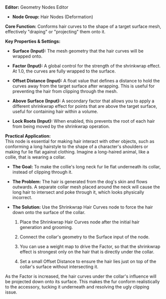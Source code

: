 **Editor:** Geometry Nodes Editor

- **Node Group:** Hair Nodes (Deformation)
    

**Core Function:** Conforms hair curves to the shape of a target surface mesh, effectively "draping" or "projecting" them onto it.

**Key Properties & Settings:**

- **Surface (Input):** The mesh geometry that the hair curves will be wrapped onto.
    
- **Factor (Input):** A global control for the strength of the shrinkwrap effect. At 1.0, the curves are fully wrapped to the surface.
    
- **Offset Distance (Input):** A float value that defines a distance to hold the curves away from the target surface after wrapping. This is useful for preventing the hair from clipping through the mesh.
    
- **Above Surface (Input):** A secondary factor that allows you to apply a different shrinkwrap effect for points that are above the target surface, useful for containing hair within a volume.
    
- **Lock Roots (Input):** When enabled, this prevents the root of each hair from being moved by the shrinkwrap operation.
    

**Practical Application:**  
This node is essential for making hair interact with other objects, such as conforming a long hairstyle to the shape of a character's shoulders or making fur lie flat against clothing. Imagine a long-haired animal, like a collie, that is wearing a collar.

- **The Goal:** To make the collie's long neck fur lie flat underneath its collar, instead of clipping through it.
    
- **The Problem:** The hair is generated from the dog's skin and flows outwards. A separate collar mesh placed around the neck will cause the long hair to intersect and poke through it, which looks physically incorrect.
    
- **The Solution:** Use the Shrinkwrap Hair Curves node to force the hair down onto the surface of the collar.
    
    1. Place the Shrinkwrap Hair Curves node after the initial hair generation and grooming.
        
    2. Connect the collar's geometry to the Surface input of the node.
        
    3. You can use a weight map to drive the Factor, so that the shrinkwrap effect is strongest only on the hair that is directly under the collar.
        
    4. Set a small Offset Distance to ensure the hair lies just on top of the collar's surface without intersecting it.
        

As the Factor is increased, the hair curves under the collar's influence will be projected down onto its surface. This makes the fur conform realistically to the accessory, tucking it underneath and resolving the ugly clipping issue.